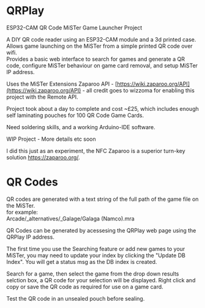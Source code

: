 # QRPlay
ESP32-CAM QR Code MiSTer Game Launcher Project  

A DIY QR code reader using an ESP32-CAM module and a 3d printed case.  
Allows game launching on the MiSTer from a simple printed QR code over wifi.  
Provides a basic web interface to search for games and generate a QR code, configure MiSTer behaviour on game card removal, and setup MiSTer IP address.  

Uses the MiSTer Extensions Zaparoo API - [https://wiki.zaparoo.org/API](https://wiki.zaparoo.org/API)  - all credit goes to wizzoma for enabling this project with the Remote API.  

Project took about a day to complete and cost ~£25, which includes enough self laminating pouches for 100 QR Code Game Cards.  

Need soldering skills, and a working Arduino-IDE software.  

WIP Project - More details etc soon  

I did this just as an experiment, the NFC Zaparoo is a superior turn-key solution https://zaparoo.org/.

# QR Codes  
QR codes are generated with a text string of the full path of the game file on the MiSTer.  
for example:  
Arcade/_alternatives/_Galage/Galaga (Namco).mra
  

QR Codes can be generated by acessesing the QRPlay web page using the QRPlay IP address.  

The first time you use the Searching feature or add new games to your MiSTer, you may need to update your index by clicking the "Update DB Index". You will get a status msg as the DB index is created.  

  
Search for a game, then select the game from the drop down results selction box, a QR code for your selection will be displayed. Right click and copy or save the QR code as required for use on a game card.  


Test the QR code in an unsealed pouch before sealing.
